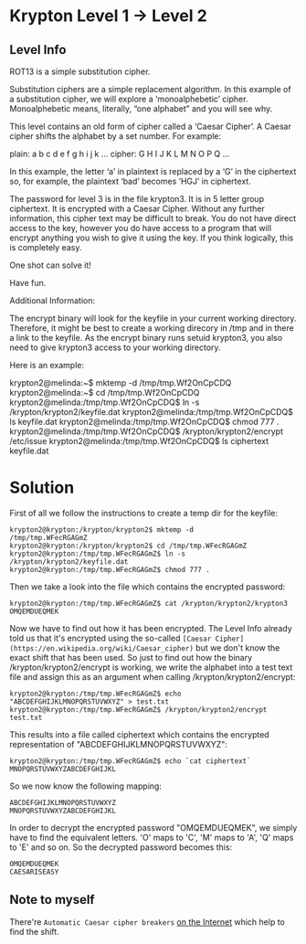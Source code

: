 Krypton Level 1 → Level 2
=========================

Level Info
----------
ROT13 is a simple substitution cipher.

Substitution ciphers are a simple replacement algorithm. In this example of a substitution cipher, we will explore a ‘monoalphebetic’ cipher. Monoalphebetic means, literally, “one alphabet” and you will see why.

This level contains an old form of cipher called a ‘Caesar Cipher’. A Caesar cipher shifts the alphabet by a set number. For example:

plain:  a b c d e f g h i j k ...
cipher: G H I J K L M N O P Q ...

In this example, the letter ‘a’ in plaintext is replaced by a ‘G’ in the ciphertext so, for example, the plaintext ‘bad’ becomes ‘HGJ’ in ciphertext.

The password for level 3 is in the file krypton3. It is in 5 letter group ciphertext. It is encrypted with a Caesar Cipher. Without any further information, this cipher text may be difficult to break. You do not have direct access to the key, however you do have access to a program that will encrypt anything you wish to give it using the key. If you think logically, this is completely easy.

One shot can solve it!

Have fun.

Additional Information:

The encrypt binary will look for the keyfile in your current working directory. Therefore, it might be best to create a working direcory in /tmp and in there a link to the keyfile. As the encrypt binary runs setuid krypton3, you also need to give krypton3 access to your working directory.

Here is an example:

krypton2@melinda:~$ mktemp -d
/tmp/tmp.Wf2OnCpCDQ
krypton2@melinda:~$ cd /tmp/tmp.Wf2OnCpCDQ
krypton2@melinda:/tmp/tmp.Wf2OnCpCDQ$ ln -s /krypton/krypton2/keyfile.dat
krypton2@melinda:/tmp/tmp.Wf2OnCpCDQ$ ls
keyfile.dat
krypton2@melinda:/tmp/tmp.Wf2OnCpCDQ$ chmod 777 .
krypton2@melinda:/tmp/tmp.Wf2OnCpCDQ$ /krypton/krypton2/encrypt /etc/issue
krypton2@melinda:/tmp/tmp.Wf2OnCpCDQ$ ls
ciphertext  keyfile.dat

Solution
========

First of all we follow the instructions to create a temp dir for the keyfile:
```
krypton2@krypton:/krypton/krypton2$ mktemp -d
/tmp/tmp.WFecRGAGmZ
krypton2@krypton:/krypton/krypton2$ cd /tmp/tmp.WFecRGAGmZ
krypton2@krypton:/tmp/tmp.WFecRGAGmZ$ ln -s /krypton/krypton2/keyfile.dat
krypton2@krypton:/tmp/tmp.WFecRGAGmZ$ chmod 777 .
```
Then we take a look into the file which contains the encrypted password:
```
krypton2@krypton:/tmp/tmp.WFecRGAGmZ$ cat /krypton/krypton2/krypton3
OMQEMDUEQMEK
```
Now we have to find out how it has been encrypted. The Level Info already told us that it's encrypted using the so-called ```[Caesar Cipher](https://en.wikipedia.org/wiki/Caesar_cipher)``` but we don't know the exact shift that has been used. So just to find out how the binary /krypton/krypton2/encrypt is working, we write the alphabet into a test text file and assign this as an argument when calling /krypton/krypton2/encrypt:
```
krypton2@krypton:/tmp/tmp.WFecRGAGmZ$ echo "ABCDEFGHIJKLMNOPQRSTUVWXYZ" > test.txt
krypton2@krypton:/tmp/tmp.WFecRGAGmZ$ /krypton/krypton2/encrypt test.txt
```
This results into a file called ciphertext which contains the encrypted representation of "ABCDEFGHIJKLMNOPQRSTUVWXYZ":
```
krypton2@krypton:/tmp/tmp.WFecRGAGmZ$ echo `cat ciphertext`
MNOPQRSTUVWXYZABCDEFGHIJKL
```
So we now know the following mapping:
```
ABCDEFGHIJKLMNOPQRSTUVWXYZ
MNOPQRSTUVWXYZABCDEFGHIJKL
```
In order to decrypt the encrypted password "OMQEMDUEQMEK", we simply have to find the equivalent letters. 'O' maps to 'C', 'M' maps to 'A', 'Q' maps to 'E' and so on. So the decrypted password becomes this:
```
OMQEMDUEQMEK
CAESARISEASY
```

Note to myself
--------------

There're ```Automatic Caesar cipher breakers``` [on the Internet](https://www.nayuki.io/page/automatic-caesar-cipher-breaker-javascript) which help to find the shift.
